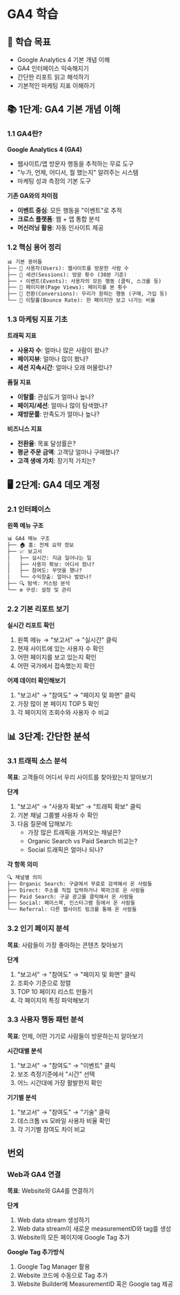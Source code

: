 # GA4 학습

## 🎯 학습 목표
- Google Analytics 4 기본 개념 이해
- GA4 인터페이스 익숙해지기
- 간단한 리포트 읽고 해석하기
- 기본적인 마케팅 지표 이해하기

## 📚 1단계: GA4 기본 개념 이해

### 1.1 GA4란?
**Google Analytics 4 (GA4)**
- 웹사이트/앱 방문자 행동을 추적하는 무료 도구
- "누가, 언제, 어디서, 뭘 했는지" 알려주는 시스템
- 마케팅 성과 측정의 기본 도구

**기존 GA와의 차이점**
- **이벤트 중심**: 모든 행동을 "이벤트"로 추적
- **크로스 플랫폼**: 웹 + 앱 통합 분석
- **머신러닝 활용**: 자동 인사이트 제공

### 1.2 핵심 용어 정리
```markdown
📊 기본 용어들
├── 👤 사용자(Users): 웹사이트를 방문한 사람 수
├── 📱 세션(Sessions): 방문 횟수 (30분 기준)
├── ⚡ 이벤트(Events): 사용자의 모든 행동 (클릭, 스크롤 등)
├── 📄 페이지뷰(Page Views): 페이지를 본 횟수
├── 🎯 전환(Conversions): 우리가 원하는 행동 (구매, 가입 등)
└── 🔄 이탈률(Bounce Rate): 한 페이지만 보고 나가는 비율
```

### 1.3 마케팅 지표 기초
**트래픽 지표**
- **사용자 수**: 얼마나 많은 사람이 왔나?
- **페이지뷰**: 얼마나 많이 봤나?
- **세션 지속시간**: 얼마나 오래 머물렀나?

**품질 지표**
- **이탈률**: 관심도가 얼마나 높나?
- **페이지/세션**: 얼마나 많이 탐색했나?
- **재방문률**: 만족도가 얼마나 높나?

**비즈니스 지표**
- **전환율**: 목표 달성률은?
- **평균 주문 금액**: 고객당 얼마나 구매했나?
- **고객 생애 가치**: 장기적 가치는?

## 🖥️ 2단계: GA4 데모 계정

### 2.1 인터페이스
**왼쪽 메뉴 구조**
```markdown
📊 GA4 메뉴 구조
├── 🏠 홈: 전체 요약 정보
├── 📈 보고서
│   ├── 실시간: 지금 일어나는 일
│   ├── 사용자 확보: 어디서 왔나?
│   ├── 참여도: 무엇을 했나?
│   └── 수익창출: 얼마나 벌었나?
├── 🔍 탐색: 커스텀 분석
└── ⚙️ 구성: 설정 및 관리
```

### 2.2 기본 리포트 보기
**실시간 리포트 확인**
1. 왼쪽 메뉴 → "보고서" → "실시간" 클릭
2. 현재 사이트에 있는 사용자 수 확인
3. 어떤 페이지를 보고 있는지 확인
4. 어떤 국가에서 접속했는지 확인

**어제 데이터 확인해보기**
1. "보고서" → "참여도" → "페이지 및 화면" 클릭
2. 가장 많이 본 페이지 TOP 5 확인
3. 각 페이지의 조회수와 사용자 수 비교

## 📊 3단계: 간단한 분석

### 3.1 트래픽 소스 분석

**목표**: 고객들이 어디서 우리 사이트를 찾아왔는지 알아보기

**단계**
1. "보고서" → "사용자 확보" → "트래픽 확보" 클릭
2. 기본 채널 그룹별 사용자 수 확인
3. 다음 질문에 답해보기:
   - 가장 많은 트래픽을 가져오는 채널은?
   - Organic Search vs Paid Search 비교는?
   - Social 트래픽은 얼마나 되나?

**각 항목 의미**
```markdown
🔍 채널별 의미
├── Organic Search: 구글에서 무료로 검색해서 온 사람들
├── Direct: 주소를 직접 입력하거나 북마크로 온 사람들  
├── Paid Search: 구글 광고를 클릭해서 온 사람들
├── Social: 페이스북, 인스타그램 등에서 온 사람들
└── Referral: 다른 웹사이트 링크를 통해 온 사람들
```

### 3.2 인기 페이지 분석
**목표**: 사람들이 가장 좋아하는 콘텐츠 찾아보기

**단계**
1. "보고서" → "참여도" → "페이지 및 화면" 클릭
2. 조회수 기준으로 정렬
3. TOP 10 페이지 리스트 만들기
4. 각 페이지의 특징 파악해보기

### 3.3 사용자 행동 패턴 분석
**목표**: 언제, 어떤 기기로 사람들이 방문하는지 알아보기

**시간대별 분석**
1. "보고서" → "참여도" → "이벤트" 클릭
2. 보조 측정기준에서 "시간" 선택
3. 어느 시간대에 가장 활발한지 확인

**기기별 분석**
1. "보고서" → "참여도" → "기술" 클릭
2. 데스크톱 vs 모바일 사용자 비율 확인
3. 각 기기별 참여도 차이 비교

## 번외

### Web과 GA4 연결
**목표**: Website와 GA4를 연결하기

**단계**
1. Web data stream 생성하기
2. Web data stream이 새로운 measurementID와 tag를 생성
3. Website의 모든 페이지에 Google Tag 추가

**Google Tag 추가방식**
1. Google Tag Manager 활용
2. Website 코드에 수동으로 Tag 추가
3. Website Builder에 MeasurementID 혹은 Google tag 제공
